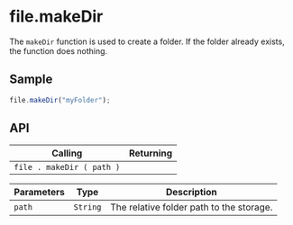 # file.makeDir

The `makeDir` function is used to create a folder. If the folder already exists, the function does nothing.

## Sample

```javascript
file.makeDir("myFolder");
```

## API

| Calling | Returning |
|---|---|
| `file . makeDir ( path )` |  |

| Parameters | Type | Description |
|---|---|---|
| `path` | `String` | The relative folder path to the storage. |